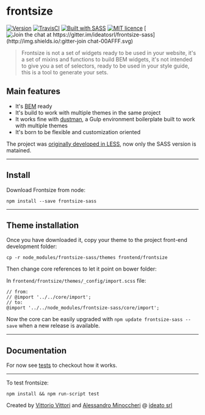 # frontsize

[![Version](http://img.shields.io/:version-4.0.0-E7C04B.svg)](https://github.com/ideatosrl/frontsize-sass/releases/tag/4.0.0) [![TravisCI](https://travis-ci.org/ideatosrl/frontsize.svg?branch=master)](https://travis-ci.org/ideatosrl/frontsize/builds) [![Built with SASS](http://img.shields.io/:language-SASS-ff6799.svg)](http://badges.github.io/badgerbadgerbadger/) [![MIT licence](http://img.shields.io/:license-MIT-00AFFF.svg)](https://github.com/ideatosrl/frontsize-sass/blob/master/LICENSE.md) [![Join the chat at https://gitter.im/ideatosrl/frontsize-sass](http://img.shields.io/:gitter-join chat-00AFFF.svg)](https://gitter.im/ideatosrl/frontsize-sass?utm_source=badge&utm_medium=badge&utm_campaign=pr-badge&utm_content=badge)

>  Frontsize is not a set of widgets ready to be used in your website, it's a set
>  of mixins and functions to build BEM widgets, it's not intended to give you a
>  set of selectors, ready to be used in your style guide, this is a tool to
>  generate your sets.

## Main features

- It's [BEM] ready
- It's build to work with multiple themes in the same project
- It works fine with [dustman], a Gulp environment boilerplate built to work with multiple themes
- It's born to be flexible and customization oriented

The project was [originally developed in LESS][less], now only the SASS version is matained.

--------------------------------------------------------------------------------

## Install

Download Frontsize from node:

```
npm install --save frontsize-sass
```

--------------------------------------------------------------------------------

## Theme installation

Once you have downloaded it, copy your theme to the project front-end development folder:

```
cp -r node_modules/frontsize-sass/themes frontend/frontsize
```

Then change core references to let it point on bower folder:

In `frontend/frontsize/themes/_config/import.scss` file:

```less
// from:
// @import '../../core/import';
// to:
@import '../../node_modules/frontsize-sass/core/import';
```

Now the core can be easily upgraded with `npm update frontsize-sass --save` when a new release is available.

--------------------------------------------------------------------------------

## Documentation

For now see [tests] to checkout how it works.

--------------------------------------------------------------------------------

To test frontsize:

```
npm install && npm run-script test
```

Created by [Vittorio Vittori][vitto] and [Alessandro Minoccheri][minompi] @ [ideato srl][ideato]

[app]: https://github.com/ideatosrl/frontsize-sass/blob/master/themes/default/app.scss
[automation_config]: https://github.com/ideatosrl/frontsize-sass/blob/master/frontsize.yml.dist
[automation_grunt]: https://github.com/ideatosrl/frontsize-sass/blob/master/Gruntfile.js
[automation_gulp]: https://github.com/ideatosrl/frontsize-sass/blob/master/gulpfile.js
[bem]: https://github.com/ideatosrl/frontsize-sass/blob/master/core/components/bem.scss
[bem_expressive]: https://github.com/ideatosrl/frontsize-sass/blob/master/core/components/bem-expressive.scss
[csslint]: https://github.com/CSSLint/csslint
[csslintrc]: https://github.com/ideatosrl/frontsize-sass/blob/master/.csslintrc
[docs]: https://github.com/ideatosrl/frontsize-less/wiki
[dustman]: https://github.com/ideatosrl/dustman
[grids]: https://github.com/ideatosrl/frontsize-sass/tree/master/core/grids
[ideato]: http://www.ideato.it
[less]: https://github.com/ideatosrl/frontsize-less
[migration]: https://gist.github.com/vitto/9b7dfc40ef710470fed1
[minompi]: https://twitter.com/minompi
[sass]: https://github.com/ideatosrl/frontsize-sass
[sassdoc]: http://sassdoc.com/
[site]: http://frontsize.com
[tests]: https://github.com/ideatosrl/frontsize-sass/tree/master/test/js
[vitto]: https://twitter.com/vttrx
